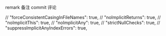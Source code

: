 remark 备注
commit 评论

  //    "forceConsistentCasingInFileNames": true,
    //    "noImplicitReturns": true,
    //    "noImplicitThis": true,
    //    "noImplicitAny": true,
    //    "strictNullChecks": true,
    //    "suppressImplicitAnyIndexErrors": true,